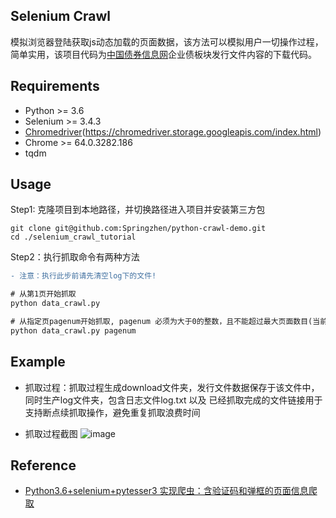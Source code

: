 ## Selenium Crawl

模拟浏览器登陆获取js动态加载的页面数据，该方法可以模拟用户一切操作过程，简单实用，该项目代码为[中国债券信息网](https://www.chinabond.com.cn/Channel/21000)企业债板块发行文件内容的下载代码。


## Requirements
- Python >= 3.6
- Selenium >= 3.4.3
- [Chromedriver](Windows10*64)(https://chromedriver.storage.googleapis.com/index.html)
- Chrome >= 64.0.3282.186
- tqdm


## Usage

Step1: 克隆项目到本地路径，并切换路径进入项目并安装第三方包
```
git clone git@github.com:Springzhen/python-crawl-demo.git
cd ./selenium_crawl_tutorial

```

Step2：执行抓取命令有两种方法<br>
```diff
- 注意：执行此步前请先清空log下的文件!

# 从第1页开始抓取
python data_crawl.py

# 从指定页pagenum开始抓取, pagenum 必须为大于0的整数，且不能超过最大页面数目(当前为603)
python data_crawl.py pagenum

```

## Example

- 抓取过程：抓取过程生成download文件夹，发行文件数据保存于该文件中，同时生产log文件夹，包含日志文件log.txt 以及 已经抓取完成的文件链接用于支持断点续抓取操作，避免重复抓取浪费时间

- 抓取过程截图
![image](https://github.com/Springzhen/python-crawl-demo/blob/master/selenium_crawl_tutorial/%E4%B8%AD%E5%9B%BD%E5%80%BA%E5%88%B8%E4%BF%A1%E6%81%AF%E7%BD%91%E6%8A%93%E5%8F%96%E9%A1%B9%E7%9B%AE/images/%E6%8C%87%E5%AE%9A%E4%BB%8E%E7%AC%AC600%E9%A1%B5%E5%BC%80%E5%A7%8B%E6%8A%93%E5%8F%96%E8%BF%87%E7%A8%8B.png)



## Reference

- [Python3.6+selenium+pytesser3 实现爬虫：含验证码和弹框的页面信息爬取](https://www.jianshu.com/p/125630fe3d6b)
